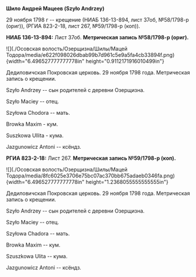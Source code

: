**Шило Андрей Мацеев (Szyło Andrzey)**

29 ноября 1798 г -- крещение (НИАБ 136-13-894, лист 37об, №58/1798-р
(ориг)), (РГИА 823-2-18, лист 267, №59/1798-р (коп)).

**НИАБ 136-13-894:** Лист 37об. **Метрическая запись №58/1798-р
(ориг).**

![](./Осовская волость/Озерщизна/Шилы/Мацей Тодора/media/e622f098026dbab99b7d961c5e9a5fa4cb33894f.png){width="6.496527777777778in"
height="0.9112171916010499in"}

Дедиловичская Покровская церковь. 29 ноября 1798 года. Метрическая
запись о крещении.

Szyło Andrzey -- сын родителей с деревни Озерщизна.

Szyło Maciey -- отец.

Szyłowa Chodora -- мать.

Browka Maxim - кум.

Suszkowa Ullita - кума.

Jazgunowicz Antoni -- ксёндз.

**РГИА 823-2-18:** Лист 267. **Метрическая запись №59/1798-р (коп).**

![](./Осовская волость/Озерщизна/Шилы/Мацей Тодора/media/8fc6025e3706e75bc07ac370bb675adaeb0346fa.png){width="6.496527777777778in"
height="1.2368055555555555in"}

Дедиловичская Покровская церковь. 29 ноября 1798 года. Метрическая
запись о крещении.

Szyło Andrzey -- сын родителей с деревни Озерщизна.

Szyło Maciey -- отец.

Szyłowa Chadora -- мать.

Browka Maxim -- кум.

Szuszkowa Ulita -- кума.

Jazgunowicz Antoni -- ксёндз.
